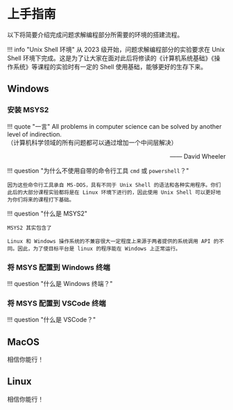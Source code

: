 # 上手指南

以下将简要介绍完成问题求解编程部分所需要的环境的搭建流程。

!!! info "Unix Shell 环境"
    从 2023 级开始，问题求解编程部分的实验要求在 Unix Shell 环境下完成。这是为了让大家在面对此后将修读的《计算机系统基础》《操作系统》等课程的实验时有一定的 Shell 使用基础，能够更好的生存下来。

## Windows

### 安装 MSYS2

!!! quote "一言"
    All problems in computer science can be solved by another level of indirection.<br/>
    （计算机科学领域的所有问题都可以通过增加一个中间层解决）
    <div style="text-align:right"> —— David Wheeler </div>

!!! question "为什么不使用自带的命令行工具 `cmd` 或 `powershell`？"

    因为这些命令行工具承自 MS-DOS，具有不同于 Unix Shell 的语法和各种实用程序。你们此后的大部分课程实验都将是在 Linux 环境下进行的，因此使用 Unix Shell 可以更好地为你们将来的课程打下基础。

!!! question "什么是 MSYS2"

    MSYS2 其实包含了 

    Linux 和 Windows 操作系统的不兼容很大一定程度上来源于两者提供的系统调用 API 的不同。因此，为了使目标平台是 linux 的程序能在 Windows 上正常运行。

### 将 MSYS 配置到 Windows 终端

!!! question "什么是 Windows 终端？"

### 将 MSYS 配置到 VSCode 终端

!!! question "什么是 VSCode？"

## MacOS

相信你能行！

## Linux

相信你能行！


